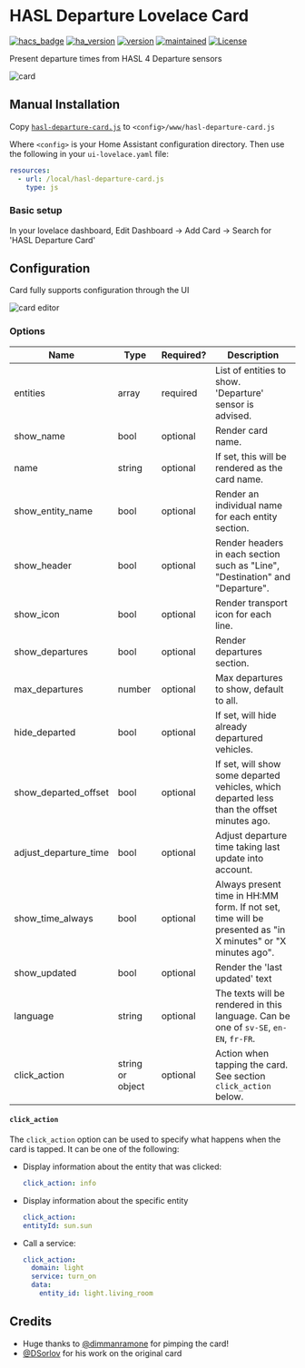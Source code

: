 # HASL Departure Lovelace Card

[![hacs_badge](https://img.shields.io/badge/HACS-Default-orange.svg)](https://github.com/custom-components/hacs)
[![ha_version](https://img.shields.io/badge/homeassistant-2024.1.0%2B-yellow.svg)](https://www.home-assistant.io)
[![version](https://img.shields.io/badge/version-3.0.0-red.svg)](#)
[![maintained](https://img.shields.io/maintenance/yes/2024.svg)](#)
[![License](https://img.shields.io/badge/License-Apache%202.0-blue.svg)](https://opensource.org/licenses/Apache-2.0)

Present departure times from HASL 4 Departure sensors

![card](https://github.com/NecroKote/HA-hasl3-departure-card/assets/1721257/2a4208f1-9007-4888-b084-32468d734a3c)

## Manual Installation

Copy [`hasl-departure-card.js`](./dist/hasl-departure-card.js) to `<config>/www/hasl-departure-card.js`

Where `<config>` is your Home Assistant configuration directory.
Then use the following in your `ui-lovelace.yaml` file:

```yaml
resources:
  - url: /local/hasl-departure-card.js
    type: js
```

### Basic setup

In your lovelace dashboard, Edit Dashboard -> Add Card -> Search for 'HASL Departure Card'

## Configuration

Card fully supports configuration through the UI

![card editor](https://github.com/NecroKote/HA-hasl3-departure-card/assets/1721257/9397ab6f-bd13-480e-b246-dde131ab3bc7)


### Options
| Name                  | Type             | Required? | Description                                                                                                 |
|-----------------------|------------------|-----------|-------------------------------------------------------------------------------------------------------------|
| entities              | array            | required  | List of entities to show. 'Departure' sensor is advised.                                                    |
| show_name             | bool             | optional  | Render card name.                                                                                           |
| name                  | string           | optional  | If set, this will be rendered as the card name.                                                             |
| show_entity_name      | bool             | optional  | Render an individual name for each entity section.                                                          |
| show_header           | bool             | optional  | Render headers in each section such as "Line", "Destination" and "Departure".                               |
| show_icon             | bool             | optional  | Render transport icon for each line.                                                                        |
| show_departures       | bool             | optional  | Render departures section.                                                                                  |
| max_departures        | number           | optional  | Max departures to show, default to all.                                                                     |
| hide_departed         | bool             | optional  | If set, will hide already departured vehicles.                                                              |
| show_departed_offset  | bool             | optional  | If set, will show some departed vehicles, which departed less than the offset minutes ago.                  |
| adjust_departure_time | bool             | optional  | Adjust departure time taking last update into account.                                                      |
| show_time_always      | bool             | optional  | Always present time in HH:MM form. If not set, time will be presented as "in X minutes" or "X minutes ago". |
| show_updated          | bool             | optional  | Render the 'last updated' text                                                                              |
| language              | string           | optional  | The texts will be rendered in this language. Can be one of `sv-SE`, `en-EN`, `fr-FR`.                       |
| click_action          | string or object | optional  | Action when tapping the card. See section `click_action` below.                                             |

#### `click_action`

The `click_action` option can be used to specify what happens when the card is tapped. It can be one of the following:

- Display information about the entity that was clicked:
    ```yaml
    click_action: info
    ```

-  Display information about the specific entity
    ```yaml
    click_action:
    entityId: sun.sun
    ```

- Call a service:
    ```yaml
    click_action:
      domain: light
      service: turn_on
      data:
        entity_id: light.living_room
    ```


## Credits
- Huge thanks to [@dimmanramone](https://github.com/dimmanramone) for pimping the card!
- [@DSorlov](https://github.com/DSorlov) for his work on the original card